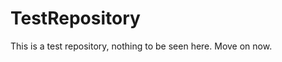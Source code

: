 TestRepository
==============

This is a test repository, nothing to be seen here. Move on now.  
 
 
   
    
   
       
                    
              
                 
                
           
        
        
        
     
     
    
  
  
 
 
 
